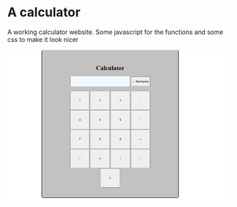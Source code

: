 # A calculator
 A working calculator website. Some javascript for the functions and some css to make it look nicer

![Calculator](image.png)